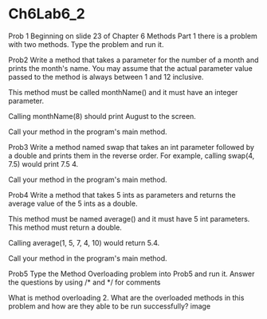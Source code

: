 # Ch6Lab6_2
Prob 1 Beginning on slide 23 of Chapter 6 Methods Part 1 there is a problem with two methods. Type the problem and run it.

Prob2 Write a method that takes a parameter for the number of a month and prints the month's name. You may assume that the actual parameter value passed to the method is always between 1 and 12 inclusive.

This method must be called monthName() and it must have an integer parameter.

Calling monthName(8) should print August to the screen.

Call your method in the program's main method.

Prob3 Write a method named swap that takes an int parameter followed by a double and prints them in the reverse order. For example, calling swap(4, 7.5) would print 7.5 4.

Call your method in the program's main method.

Prob4 Write a method that takes 5 ints as parameters and returns the average value of the 5 ints as a double.

This method must be named average() and it must have 5 int parameters. This method must return a double.

Calling average(1, 5, 7, 4, 10) would return 5.4.

Call your method in the program's main method.

Prob5 Type the Method Overloading problem into Prob5 and run it. Answer the questions by using /* and */ for comments

What is method overloading 2. What are the overloaded methods in this problem and how are they able to be run successfully? image
